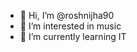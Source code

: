 - 👋 Hi, I’m @roshnijha90
- 👀 I’m interested in music
- 🌱 I’m currently learning IT

<!---
roshnijha90/roshnijha90 is a ✨ special ✨ repository because its `README.md` (this file) appears on your GitHub profile.
You can click the Preview link to take a look at your changes.
--->
